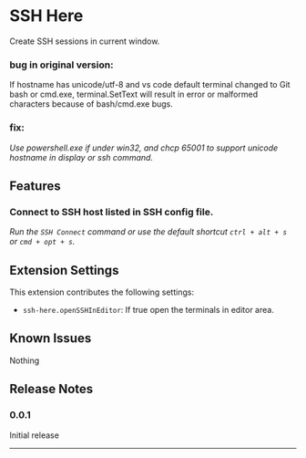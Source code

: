 # SSH Here

Create SSH sessions in current window.

### bug in original version:
If hostname has unicode/utf-8 and vs code default terminal changed to Git bash or cmd.exe, terminal.SetText will result in error or malformed characters because of bash/cmd.exe bugs.

### fix:
*Use powershell.exe if under win32, and chcp 65001 to support unicode hostname in display or ssh command.*

## Features

### Connect to SSH host listed in SSH config file.

*Run the `SSH Connect` command or use the default shortcut  `ctrl + alt + s` or `cmd + opt + s`.*

## Extension Settings

This extension contributes the following settings:

* `ssh-here.openSSHInEditor`: If true open the terminals in editor area.

## Known Issues

Nothing

## Release Notes

### 0.0.1

Initial release 

***
